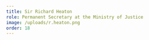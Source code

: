```yaml
---
title: Sir Richard Heaton
role: Permanent Secretary at the Ministry of Justice
image: /uploads/r.heaton.png
order: 18
---
```


